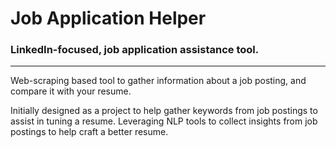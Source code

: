# Job Application Helper

### LinkedIn-focused, job application assistance tool.

---

Web-scraping based tool to gather information about a job posting, and compare it with your resume.

Initially designed as a project to help gather keywords from job postings to assist in tuning a resume. Leveraging NLP tools to collect insights from job postings to help craft a better resume.
